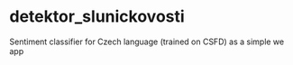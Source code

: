 # detektor_slunickovosti
Sentiment classifier for Czech language (trained on CSFD) as a simple we app
